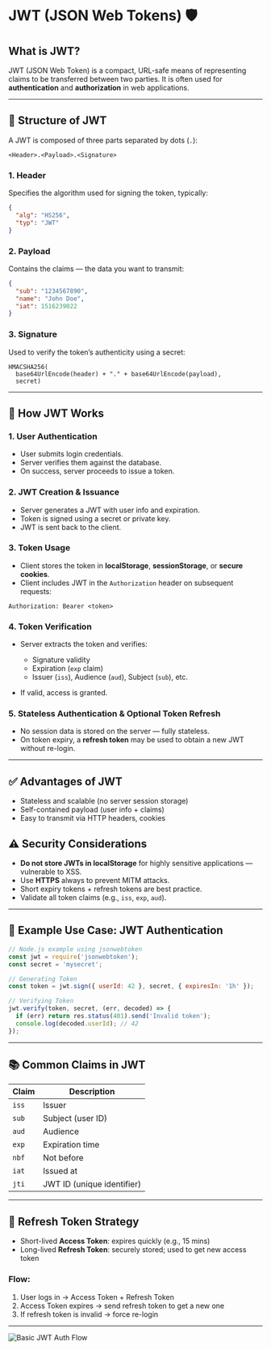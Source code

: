# JWT (JSON Web Tokens) 🛡️

## What is JWT?

JWT (JSON Web Token) is a compact, URL-safe means of representing claims to be transferred between two parties. It is often used for **authentication** and **authorization** in web applications.

---

## 📌 Structure of JWT

A JWT is composed of three parts separated by dots (`.`):

```
<Header>.<Payload>.<Signature>
```

### 1. Header

Specifies the algorithm used for signing the token, typically:

```json
{
  "alg": "HS256",
  "typ": "JWT"
}
```

### 2. Payload

Contains the claims — the data you want to transmit:

```json
{
  "sub": "1234567890",
  "name": "John Doe",
  "iat": 1516239022
}
```

### 3. Signature

Used to verify the token’s authenticity using a secret:

```
HMACSHA256(
  base64UrlEncode(header) + "." + base64UrlEncode(payload),
  secret)
```

---

## 🔐 How JWT Works

### 1. **User Authentication**

* User submits login credentials.
* Server verifies them against the database.
* On success, server proceeds to issue a token.

### 2. **JWT Creation & Issuance**

* Server generates a JWT with user info and expiration.
* Token is signed using a secret or private key.
* JWT is sent back to the client.

### 3. **Token Usage**

* Client stores the token in **localStorage**, **sessionStorage**, or **secure cookies**.
* Client includes JWT in the `Authorization` header on subsequent requests:

```http
Authorization: Bearer <token>
```

### 4. **Token Verification**

* Server extracts the token and verifies:

  * Signature validity
  * Expiration (`exp` claim)
  * Issuer (`iss`), Audience (`aud`), Subject (`sub`), etc.
* If valid, access is granted.

### 5. **Stateless Authentication & Optional Token Refresh**

* No session data is stored on the server — fully stateless.
* On token expiry, a **refresh token** may be used to obtain a new JWT without re-login.

---

## ✅ Advantages of JWT

* Stateless and scalable (no server session storage)
* Self-contained payload (user info + claims)
* Easy to transmit via HTTP headers, cookies

## ⚠️ Security Considerations

* **Do not store JWTs in localStorage** for highly sensitive applications — vulnerable to XSS.
* Use **HTTPS** always to prevent MITM attacks.
* Short expiry tokens + refresh tokens are best practice.
* Validate all token claims (e.g., `iss`, `exp`, `aud`).

---

## 📘 Example Use Case: JWT Authentication

```js
// Node.js example using jsonwebtoken
const jwt = require('jsonwebtoken');
const secret = 'mysecret';

// Generating Token
const token = jwt.sign({ userId: 42 }, secret, { expiresIn: '1h' });

// Verifying Token
jwt.verify(token, secret, (err, decoded) => {
  if (err) return res.status(401).send('Invalid token');
  console.log(decoded.userId); // 42
});
```

---

## 📚 Common Claims in JWT

| Claim | Description                |
| ----- | -------------------------- |
| `iss` | Issuer                     |
| `sub` | Subject (user ID)          |
| `aud` | Audience                   |
| `exp` | Expiration time            |
| `nbf` | Not before                 |
| `iat` | Issued at                  |
| `jti` | JWT ID (unique identifier) |

---

## 🔄 Refresh Token Strategy

* Short-lived **Access Token**: expires quickly (e.g., 15 mins)
* Long-lived **Refresh Token**: securely stored; used to get new access token

### Flow:

1. User logs in → Access Token + Refresh Token
2. Access Token expires → send refresh token to get a new one
3. If refresh token is invalid → force re-login

---

![Basic JWT Auth Flow](https://github.com/user-attachments/assets/325ed3dd-8c5a-4aab-bdc8-955d6b5ca3fa)


